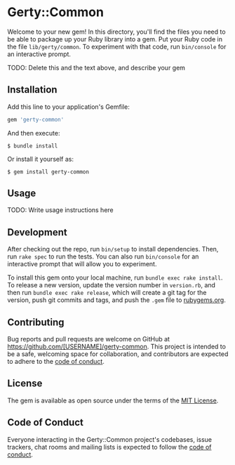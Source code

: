 # Gerty::Common

Welcome to your new gem! In this directory, you'll find the files you need to be able to package up your Ruby library into a gem. Put your Ruby code in the file `lib/gerty/common`. To experiment with that code, run `bin/console` for an interactive prompt.

TODO: Delete this and the text above, and describe your gem

## Installation

Add this line to your application's Gemfile:

```ruby
gem 'gerty-common'
```

And then execute:

    $ bundle install

Or install it yourself as:

    $ gem install gerty-common

## Usage

TODO: Write usage instructions here

## Development

After checking out the repo, run `bin/setup` to install dependencies. Then, run `rake spec` to run the tests. You can also run `bin/console` for an interactive prompt that will allow you to experiment.

To install this gem onto your local machine, run `bundle exec rake install`. To release a new version, update the version number in `version.rb`, and then run `bundle exec rake release`, which will create a git tag for the version, push git commits and tags, and push the `.gem` file to [rubygems.org](https://rubygems.org).

## Contributing

Bug reports and pull requests are welcome on GitHub at https://github.com/[USERNAME]/gerty-common. This project is intended to be a safe, welcoming space for collaboration, and contributors are expected to adhere to the [code of conduct](https://github.com/[USERNAME]/gerty-common/blob/master/CODE_OF_CONDUCT.md).


## License

The gem is available as open source under the terms of the [MIT License](https://opensource.org/licenses/MIT).

## Code of Conduct

Everyone interacting in the Gerty::Common project's codebases, issue trackers, chat rooms and mailing lists is expected to follow the [code of conduct](https://github.com/[USERNAME]/gerty-common/blob/master/CODE_OF_CONDUCT.md).
